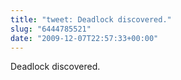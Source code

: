 ```yaml
---
title: "tweet: Deadlock discovered."
slug: "6444785521"
date: "2009-12-07T22:57:33+00:00"
---
```

Deadlock discovered.